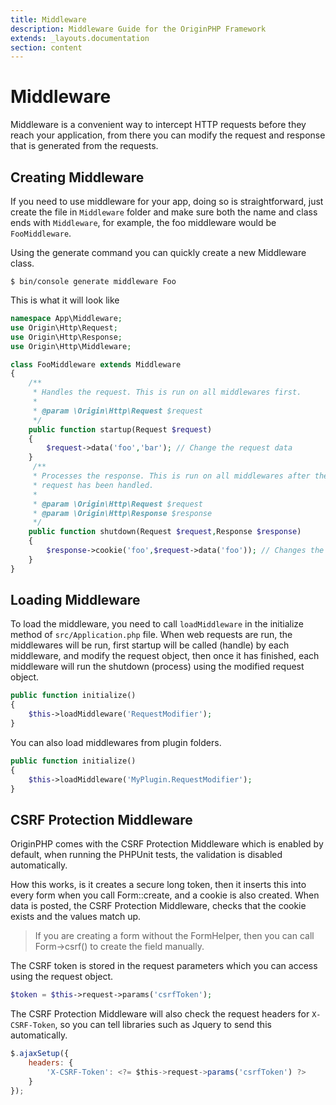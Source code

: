 ```yaml
---
title: Middleware
description: Middleware Guide for the OriginPHP Framework
extends: _layouts.documentation
section: content
---
```

# Middleware

Middleware is a convenient way to intercept HTTP requests before they reach your application, from there you can modify the request and response that is generated from the requests.

## Creating Middleware

If you need to use middleware for your app, doing so is straightforward, just create the file in `Middleware` folder and make sure both the name and class ends with `Middleware`, for example, the foo middleware would be `FooMiddleware`.

Using the generate command you can quickly create a new Middleware class.

```linux
$ bin/console generate middleware Foo
```

This is what it will look like

```php
namespace App\Middleware;
use Origin\Http\Request;
use Origin\Http\Response;
use Origin\Http\Middleware;

class FooMiddleware extends Middleware
{
    /**
     * Handles the request. This is run on all middlewares first.
     *
     * @param \Origin\Http\Request $request
     */
    public function startup(Request $request) 
    {
        $request->data('foo','bar'); // Change the request data
    }
     /**
     * Processes the response. This is run on all middlewares after the
     * request has been handled.
     *
     * @param \Origin\Http\Request $request
     * @param \Origin\Http\Response $response
     */
    public function shutdown(Request $request,Response $response)
    {
        $response->cookie('foo',$request->data('foo')); // Changes the response
    }
}
```

## Loading Middleware

To load the middleware, you need to call `loadMiddleware` in the initialize method of `src/Application.php` file. When web requests are run, the middlewares will be run, first startup will be called (handle) by each middleware, and modify the request object, then once it has finished, each middleware will run the shutdown (process) using the modified request object.

```php
public function initialize()
{
    $this->loadMiddleware('RequestModifier');
}
```

You can also load middlewares from plugin folders.

```php
public function initialize()
{
    $this->loadMiddleware('MyPlugin.RequestModifier');
}
```

## CSRF Protection Middleware

OriginPHP comes with the CSRF Protection Middleware which is enabled by default, when running the PHPUnit tests, the validation is disabled automatically.

How this works, is it creates a secure long token, then it inserts this into every form when you call Form::create, and a cookie is also created. When data is posted, the CSRF Protection Middleware, checks that the cookie exists and the values match up.

> If you are creating a form without the FormHelper, then you can call Form->csrf() to create the field manually.

The CSRF token is stored in the request parameters which you can access using the request object.

```php
$token = $this->request->params('csrfToken');
```

The CSRF Protection Middleware will also check the request headers for `X-CSRF-Token`, so you can tell libraries such as Jquery to send this automatically.

```js
$.ajaxSetup({
    headers: {
        'X-CSRF-Token': <?= $this->request->params('csrfToken') ?>
    }
});
```